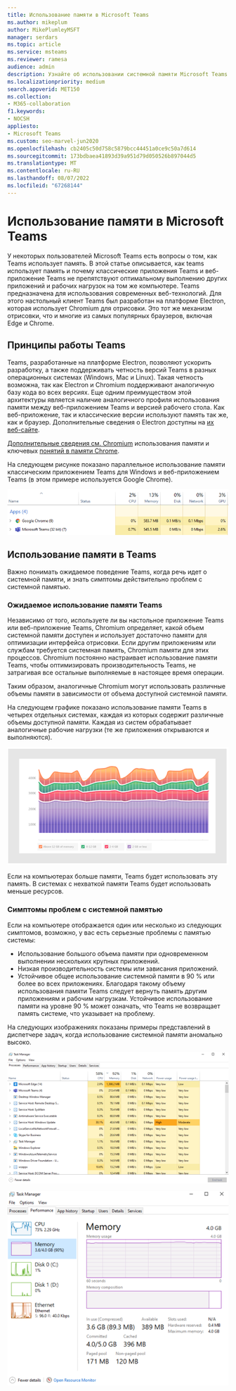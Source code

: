 ```yaml
---
title: Использование памяти в Microsoft Teams
ms.author: mikeplum
author: MikePlumleyMSFT
manager: serdars
ms.topic: article
ms.service: msteams
ms.reviewer: ramesa
audience: admin
description: Узнайте об использовании системной памяти Microsoft Teams и о том, почему использование памяти одинаково между классическим приложением и веб-приложением.
ms.localizationpriority: medium
search.appverid: MET150
ms.collection:
- M365-collaboration
f1.keywords:
- NOCSH
appliesto:
- Microsoft Teams
ms.custom: seo-marvel-jun2020
ms.openlocfilehash: cb2405c50d758c5879bcc44451a0ce9c50a7d614
ms.sourcegitcommit: 173bdbaea41893d39a951d79d050526b897044d5
ms.translationtype: MT
ms.contentlocale: ru-RU
ms.lasthandoff: 08/07/2022
ms.locfileid: "67268144"
---
```

# <a name="how-microsoft-teams-uses-memory"></a>Использование памяти в Microsoft Teams

У некоторых пользователей Microsoft Teams есть вопросы о том, как Teams использует память. В этой статье описывается, как teams использует память и почему классические приложения Teams и веб-приложение Teams не препятствуют оптимальному выполнению других приложений и рабочих нагрузок на том же компьютере. Teams предназначена для использования современных веб-технологий. Для этого настольный клиент Teams был разработан на платформе Electron, которая использует Chromium для отрисовки. Это тот же механизм отрисовки, что и многие из самых популярных браузеров, включая Edge и Chrome.

## <a name="how-teams-works"></a>Принципы работы Teams

Teams, разработанные на платформе Electron, позволяют ускорить разработку, а также поддерживать четность версий Teams в разных операционных системах (Windows, Mac и Linux). Такая четность возможна, так как Electron и Chromium поддерживают аналогичную базу кода во всех версиях. Еще одним преимуществом этой архитектуры является наличие аналогичного профиля использования памяти между веб-приложением Teams и версией рабочего стола. Как веб-приложение, так и классические версии используют память так же, как и браузер. Дополнительные сведения о Electron доступны на [их веб-сайте](https://electronjs.org/).

[Дополнительные сведения см. Chromium](https://www.chromium.org/developers/memory-usage-backgrounder) использования памяти и ключевых [понятий в памяти Chrome](https://chromium.googlesource.com/chromium/src.git/+/master/docs/memory/key_concepts.md).

На следующем рисунке показано параллельное использование памяти классическим приложением Teams для Windows и веб-приложением Teams (в этом примере используется Google Chrome).

![Использование памяти Teams для классических приложений и веб-приложений.](media/teams-memory-clientweb.png)

## <a name="memory-usage-in-teams"></a>Использование памяти в Teams

Важно понимать ожидаемое поведение Teams, когда речь идет о системной памяти, и знать симптомы действительно проблем с системной памятью.

### <a name="expected-memory-usage-by-teams"></a>Ожидаемое использование памяти Teams

Независимо от того, используете ли вы настольное приложение Teams или веб-приложение Teams, Chromium определяет, какой объем системной памяти доступен и использует достаточно памяти для оптимизации интерфейса отрисовки. Если другим приложениям или службам требуется системная память, Chromium памяти для этих процессов. Chromium постоянно настраивает использование памяти Teams, чтобы оптимизировать производительность Teams, не затрагивая все остальные выполняемые в настоящее время операции.

Таким образом, аналогичные Chromium могут использовать различные объемы памяти в зависимости от объема доступной системной памяти.

На следующем графике показано использование памяти Teams в четырех отдельных системах, каждая из которых содержит различные объемы доступной памяти. Каждая из систем обрабатывает аналогичные рабочие нагрузки (те же приложения открываются и выполняются).

![Использование памяти Teams в разных системах.](media/teams-memory-usage.png)

Если на компьютерах больше памяти, Teams будет использовать эту память. В системах с нехваткой памяти Teams будет использовать меньше ресурсов.

### <a name="symptoms-of-system-memory-issues"></a>Симптомы проблем с системной памятью

Если на компьютере отображается один или несколько из следующих симптомов, возможно, у вас есть серьезные проблемы с памятью системы:

- Использование большого объема памяти при одновременном выполнении нескольких крупных приложений.
- Низкая производительность системы или зависания приложений.
- Устойчивое общее использование системной памяти в 90 % или более во всех приложениях. Благодаря такому объему использования памяти Teams следует вернуть память другим приложениям и рабочим нагрузкам. Устойчивое использование памяти на уровне 90 % может означать, что Teams не возвращает память системе, что указывает на проблему.

На следующих изображениях показаны примеры представлений в диспетчере задач, когда использование системной памяти аномально высоко.

![Представление использования памяти Teams в диспетчере задач.](media/teams-memory-high-mem-process-list.png)

![График использования памяти Teams в диспетчере задач.](media/teams-memory-high-mem-process-list2.png)
